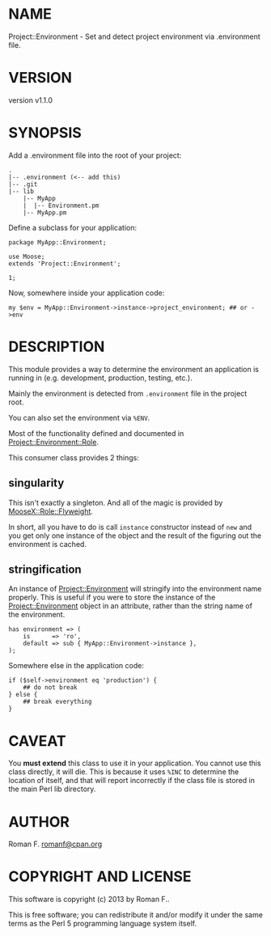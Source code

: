 # NAME

Project::Environment - Set and detect project environment via .environment file.

# VERSION

version v1.1.0

# SYNOPSIS

Add a .environment file into the root of your project:

    .
    |-- .environment (<-- add this)
    |-- .git
    |-- lib
        |-- MyApp
        |  |-- Environment.pm
        |-- MyApp.pm

Define a subclass for your application:

    package MyApp::Environment;

    use Moose;
    extends 'Project::Environment';

    1;

Now, somewhere inside your application code:

    my $env = MyApp::Environment->instance->project_environment; ## or ->env

# DESCRIPTION

This module provides a way to determine the environment an application is
running in (e.g. development, production, testing, etc.).

Mainly the environment is detected from `.environment` file in the project
root.

You can also set the environment via `%ENV`.

Most of the functionality defined and documented in
[Project::Environment::Role](http://search.cpan.org/perldoc?Project::Environment::Role).

This consumer class provides 2 things:

## singularity

This isn't exactly a singleton. And all of the magic is provided by
[MooseX::Role::Flyweight](http://search.cpan.org/perldoc?MooseX::Role::Flyweight).

In short, all you have to do is call `instance` constructor instead of `new`
and you get only one instance of the object and the result of the figuring out
the environment is cached.

## stringification

An instance of [Project::Environment](http://search.cpan.org/perldoc?Project::Environment) will stringify into the
environment name properly. This is useful if you were to store the instance
of the [Project::Environment](http://search.cpan.org/perldoc?Project::Environment) object in an attribute, rather than
the string name of the environment.

    has environment => (
        is      => 'ro',
        default => sub { MyApp::Environment->instance },
    );

Somewhere else in the application code:

    if ($self->environment eq 'production') {
        ## do not break
    } else {
        ## break everything
    }

# CAVEAT

You __must extend__ this class to use it in your application. You cannot use
this class directly, it will die. This is because it uses `%INC` to determine
the location of itself, and that will report incorrectly if the class file is
stored in the main Perl lib directory.

# AUTHOR

Roman F. <romanf@cpan.org>

# COPYRIGHT AND LICENSE

This software is copyright (c) 2013 by Roman F..

This is free software; you can redistribute it and/or modify it under
the same terms as the Perl 5 programming language system itself.
